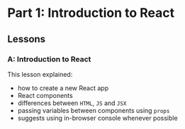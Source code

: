 # **Part 1:** Introduction to React

## **Lessons**

### **A:** Introduction to React

This lesson explained:

- how to create a new React app
- React components
- differences between `HTML`, `JS` and `JSX`
- passing variables between components using `props`
- suggests using in-browser console whenever possible
